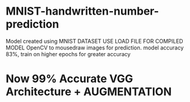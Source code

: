# MNIST-handwritten-number-prediction
Model created using MNIST DATASET
USE LOAD FILE FOR COMPILED MODEL
OpenCV to mousedraw images for prediction.
model accuracy 83%, train on higher epochs for greater accuracy
# Now 99% Accurate VGG Architecture + AUGMENTATION
